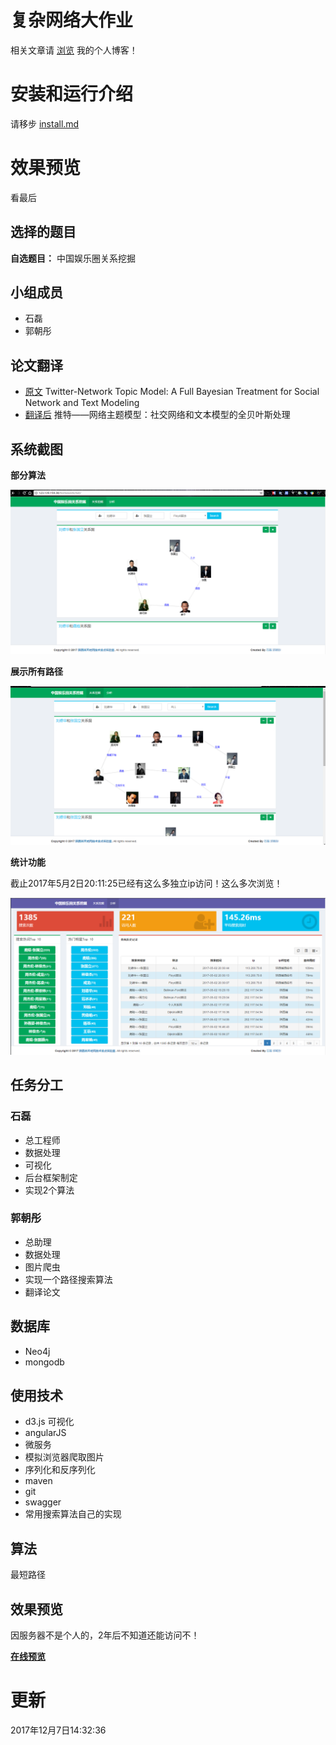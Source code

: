 # 复杂网络大作业

相关文章请 [浏览](http://xjtushilei.com/2017/02/20/%E4%B8%AD%E5%9B%BD%E5%A8%B1%E4%B9%90%E5%9C%88%E5%85%B3%E7%B3%BB%E6%8C%96%E6%8E%98-%E5%A4%8D%E6%9D%82%E7%BD%91%E7%BB%9C%E5%A4%A7%E4%BD%9C%E4%B8%9A/) 我的个人博客！

# 安装和运行介绍

请移步 [install.md](install.md)

# 效果预览
看最后

## 选择的题目

**自选题目：** 中国娱乐圈关系挖掘

## 小组成员
- 石磊
- 郭朝彤

## 论文翻译
- [原文](https://github.com/xjtushilei/ComplexNetwork/blob/master/%E8%AE%BA%E6%96%87%E7%BF%BB%E8%AF%91%E5%B7%A5%E4%BD%9C/%E5%8E%9F%E6%96%87.pdf)
	Twitter-Network Topic Model: A Full Bayesian Treatment for Social Network and Text Modeling 
- [翻译后](https://github.com/xjtushilei/ComplexNetwork/blob/master/%E8%AE%BA%E6%96%87%E7%BF%BB%E8%AF%91%E5%B7%A5%E4%BD%9C/%E8%AE%BA%E6%96%87%E7%BF%BB%E8%AF%91.pdf)
	推特——网络主题模型：社交网络和文本模型的全贝叶斯处理 

## 系统截图
   
   **部分算法**
   
   ![](/img/net1.png)
   
   **展示所有路径**
   
   ![](/img/net2.png)
   
   **统计功能**
   
   截止2017年5月2日20:11:25已经有这么多独立ip访问！这么多次浏览！
   
   ![](/img/net3.png)



## 任务分工

### 石磊
- 总工程师
- 数据处理
- 可视化
- 后台框架制定
- 实现2个算法

### 郭朝彤
- 总助理
- 数据处理
- 图片爬虫
- 实现一个路径搜索算法
- 翻译论文

## 数据库
- Neo4j
- mongodb

## 使用技术
- d3.js 可视化
- angularJS
- 微服务
- 模拟浏览器爬取图片
- 序列化和反序列化
- maven
- git
- swagger
- 常用搜索算法自己的实现
 
## 算法
最短路径

## 效果预览

因服务器不是个人的，2年后不知道还能访问不！

**[在线预览](http://aliyun.xjtushilei.com:6088/index.html)**


# 更新
2017年12月7日14:32:36
